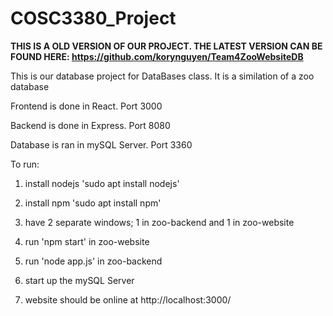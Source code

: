 # COSC3380_Project

<b>THIS IS A OLD VERSION OF OUR PROJECT. THE LATEST VERSION CAN BE FOUND HERE: https://github.com/korynguyen/Team4ZooWebsiteDB</b>

This is our database project for DataBases class. It is a similation of a zoo database

Frontend is done in React. Port 3000

Backend is done in Express. Port 8080

Database is ran in mySQL Server. Port 3360

To run:

1. install nodejs 'sudo apt install nodejs'

2. install npm 'sudo apt install npm'

3. have 2 separate windows; 1 in zoo-backend and 1 in zoo-website

4. run 'npm start' in zoo-website

5. run 'node app.js' in zoo-backend

6. start up the mySQL Server

7. website should be online at http://localhost:3000/
